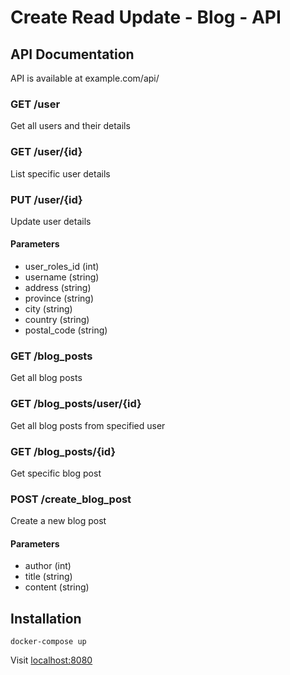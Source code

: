 # Create Read Update - Blog - API


## API Documentation

API is available at example.com/api/

### GET /user

Get all users and their details

### GET /user/{id}

List specific user details

### PUT /user/{id}

Update user details

#### Parameters
- user_roles_id (int)
- username (string)
- address (string)
- province (string)
- city (string)
- country (string)
- postal_code (string)

### GET /blog_posts

Get all blog posts

### GET /blog_posts/user/{id}

Get all blog posts from specified user

### GET /blog_posts/{id}

Get specific blog post

### POST /create_blog_post

Create a new blog post

#### Parameters
- author (int)
- title (string)
- content (string)



## Installation

```docker-compose up```

Visit [localhost:8080](localhost:8080)
